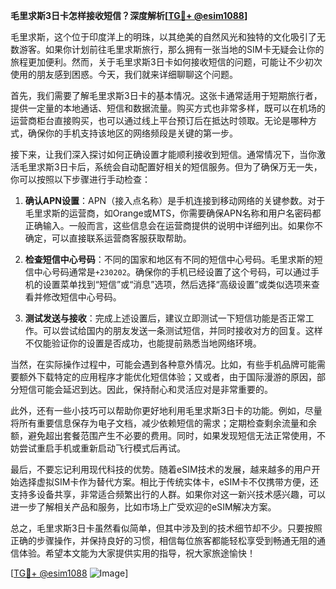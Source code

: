 **毛里求斯3日卡怎样接收短信？深度解析[[TG💪+ @esim1088](https://t.me/s/esim1088)]**

毛里求斯，这个位于印度洋上的明珠，以其绝美的自然风光和独特的文化吸引了无数游客。如果你计划前往毛里求斯旅行，那么拥有一张当地的SIM卡无疑会让你的旅程更加便利。然而，关于毛里求斯3日卡如何接收短信的问题，可能让不少初次使用的朋友感到困惑。今天，我们就来详细聊聊这个问题。

首先，我们需要了解毛里求斯3日卡的基本情况。这张卡通常适用于短期旅行者，提供一定量的本地通话、短信和数据流量。购买方式也非常多样，既可以在机场的运营商柜台直接购买，也可以通过线上平台预订后在抵达时领取。无论是哪种方式，确保你的手机支持该地区的网络频段是关键的第一步。

接下来，让我们深入探讨如何正确设置才能顺利接收到短信。通常情况下，当你激活毛里求斯3日卡后，系统会自动配置好相关的短信服务。但为了确保万无一失，你可以按照以下步骤进行手动检查：

1. **确认APN设置**：APN（接入点名称）是手机连接到移动网络的关键参数。对于毛里求斯的运营商，如Orange或MTS，你需要确保APN名称和用户名密码都正确输入。一般而言，这些信息会在运营商提供的说明中详细列出。如果你不确定，可以直接联系运营商客服获取帮助。

2. **检查短信中心号码**：不同的国家和地区有不同的短信中心号码。毛里求斯的短信中心号码通常是`+230202`。确保你的手机已经设置了这个号码，可以通过手机的设置菜单找到“短信”或“消息”选项，然后选择“高级设置”或类似选项来查看并修改短信中心号码。

3. **测试发送与接收**：完成上述设置后，建议立即测试一下短信功能是否正常工作。可以尝试给国内的朋友发送一条测试短信，并同时接收对方的回复。这样不仅能验证你的设置是否成功，也能提前熟悉当地网络环境。

当然，在实际操作过程中，可能会遇到各种意外情况。比如，有些手机品牌可能需要额外下载特定的应用程序才能优化短信体验；又或者，由于国际漫游的原因，部分短信可能会延迟到达。因此，保持耐心和灵活应对是非常重要的。

此外，还有一些小技巧可以帮助你更好地利用毛里求斯3日卡的功能。例如，尽量将所有重要信息保存为电子文档，减少依赖短信的需求；定期检查剩余流量和余额，避免超出套餐范围产生不必要的费用。同时，如果发现短信无法正常使用，不妨尝试重启手机或重新启动飞行模式后再试。

最后，不要忘记利用现代科技的优势。随着eSIM技术的发展，越来越多的用户开始选择虚拟SIM卡作为替代方案。相比于传统实体卡，eSIM卡不仅携带方便，还支持多设备共享，非常适合频繁出行的人群。如果你对这一新兴技术感兴趣，可以进一步了解相关产品和服务，比如市场上广受欢迎的eSIM解决方案。

总之，毛里求斯3日卡虽然看似简单，但其中涉及到的技术细节却不少。只要按照正确的步骤操作，并保持良好的习惯，相信每位旅客都能轻松享受到畅通无阻的通信体验。希望本文能为大家提供实用的指导，祝大家旅途愉快！

[[TG💪+ @esim1088](https://t.me/s/esim1088) ![Image](https://i.postimg.cc/4NQfJmqS/Snipaste-2025-05-13-00-14-12.png)]